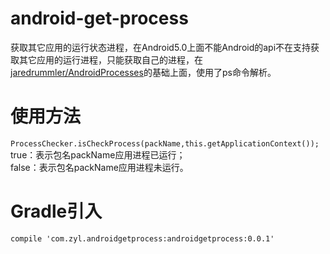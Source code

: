 # android-get-process
获取其它应用的运行状态进程，在Android5.0上面不能Android的api不在支持获取其它应用的运行进程，只能获取自己的进程，在[jaredrummler/AndroidProcesses](https://github.com/jaredrummler/AndroidProcesses)的基础上面，使用了ps命令解析。

# 使用方法
`ProcessChecker.isCheckProcess(packName,this.getApplicationContext());`  
true：表示包名packName应用进程已运行；  
false：表示包名packName应用进程未运行。

# Gradle引入
`compile 'com.zyl.androidgetprocess:androidgetprocess:0.0.1'`
